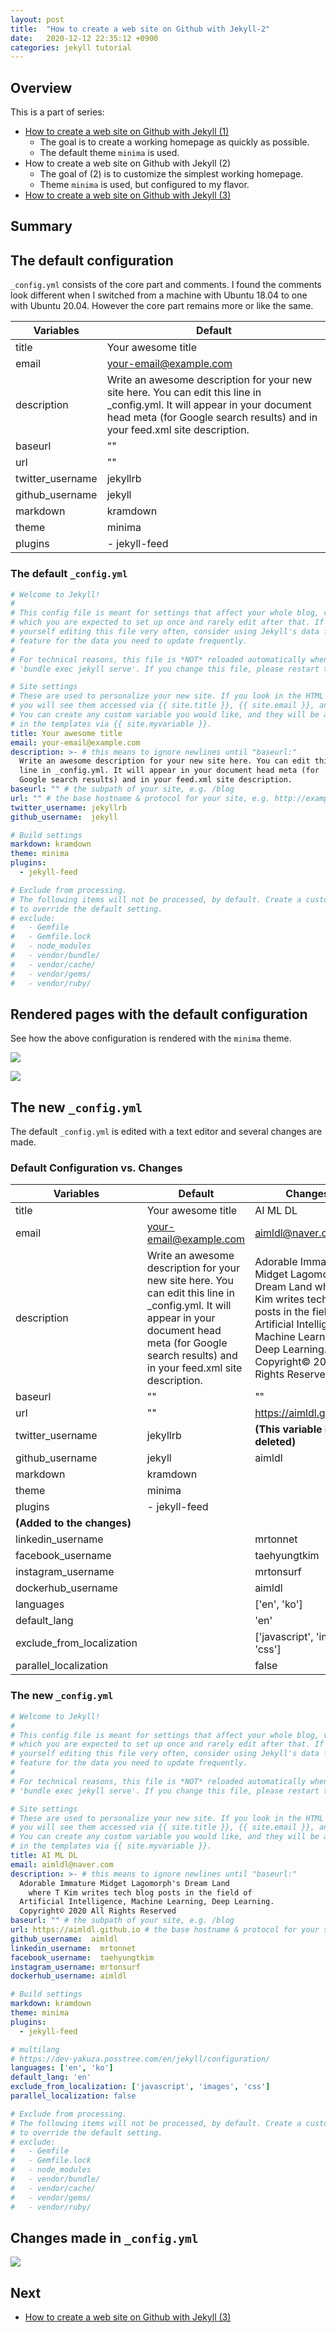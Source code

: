 ```yaml
---
layout: post
title:  "How to create a web site on Github with Jekyll-2"
date:   2020-12-12 22:35:12 +0900
categories: jekyll tutorial
---
```


## Overview

This is a part of series:

* [How to create a web site on Github with Jekyll (1)](2020-12-10-how-to-create-a-web-site-on-github-with-jekyll-1.md)
  * The goal is to create a working homepage as quickly as possible.
  * The default theme  `minima` is used.
* How to create a web site on Github with Jekyll (2)
  * The goal of (2) is to customize the simplest working homepage.
  * Theme  `minima` is used, but configured to my flavor.
* [How to create a web site on Github with Jekyll (3)](2020-12-12-how-to-create-a-web-site-on-github-with-jekyll-3.md)

## Summary



## The default configuration

`_config.yml` consists of the core part and comments. I found the comments look different when I switched from a machine with Ubuntu 18.04 to one with Ubuntu 20.04. However the core part remains more or like the same.

| Variables        | Default                                                      |
| ---------------- | ------------------------------------------------------------ |
| title            | Your awesome title                                           |
| email            | your-email@example.com                                       |
| description      | Write an awesome description for your new site here. You can edit this   line in _config.yml. It will appear in your document head meta (for   Google search results) and in your feed.xml site description. |
| baseurl          | ""                                                           |
| url              | ""                                                           |
| twitter_username | jekyllrb                                                     |
| github_username  | jekyll                                                       |
| markdown         | kramdown                                                     |
| theme            | minima                                                       |
| plugins          | - jekyll-feed                                                |

### The default `_config.yml`

```yaml
# Welcome to Jekyll!
#
# This config file is meant for settings that affect your whole blog, values
# which you are expected to set up once and rarely edit after that. If you find
# yourself editing this file very often, consider using Jekyll's data files
# feature for the data you need to update frequently.
#
# For technical reasons, this file is *NOT* reloaded automatically when you use
# 'bundle exec jekyll serve'. If you change this file, please restart the server process.

# Site settings
# These are used to personalize your new site. If you look in the HTML files,
# you will see them accessed via {{ site.title }}, {{ site.email }}, and so on.
# You can create any custom variable you would like, and they will be accessible
# in the templates via {{ site.myvariable }}.
title: Your awesome title
email: your-email@example.com
description: >- # this means to ignore newlines until "baseurl:"
  Write an awesome description for your new site here. You can edit this
  line in _config.yml. It will appear in your document head meta (for
  Google search results) and in your feed.xml site description.
baseurl: "" # the subpath of your site, e.g. /blog
url: "" # the base hostname & protocol for your site, e.g. http://example.com
twitter_username: jekyllrb
github_username:  jekyll

# Build settings
markdown: kramdown
theme: minima
plugins:
  - jekyll-feed

# Exclude from processing.
# The following items will not be processed, by default. Create a custom list
# to override the default setting.
# exclude:
#   - Gemfile
#   - Gemfile.lock
#   - node_modules
#   - vendor/bundle/
#   - vendor/cache/
#   - vendor/gems/
#   - vendor/ruby/
```

## Rendered pages with the default configuration

See how the above configuration is rendered with the `minima` theme.

![](/assets/images/how-to-create-a-web-site-on-github-with-jekyll/github_io-jekyll-your_asesome_title.png)



![](/assets/images/jekyll-about_rendered-default_sample.png)

## The new `_config.yml`

The default `_config.yml` is edited with a text editor and several changes are made. 

### Default Configuration vs. Changes

| Variables                  | Default                                                      | Changes                                                      |
| -------------------------- | ------------------------------------------------------------ | ------------------------------------------------------------ |
| title                      | Your awesome title                                           | AI ML DL                                                     |
| email                      | your-email@example.com                                       | aimldl@naver.com                                             |
| description                | Write an awesome description for your new site here. You can edit this   line in _config.yml. It will appear in your document head meta (for   Google search results) and in your feed.xml site description. | Adorable Immature Midget Lagomorph's Dream Land     where T Kim writes tech blog posts in the field of   Artificial Intelligence, Machine Learning, Deep Learning.   Copyright© 2020 All Rights Reserved |
| baseurl                    | ""                                                           | ""                                                           |
| url                        | ""                                                           | https://aimldl.github.io                                     |
| twitter_username           | jekyllrb                                                     | **(This variable is deleted)**                               |
| github_username            | jekyll                                                       | aimldl                                                       |
| markdown                   | kramdown                                                     |                                                              |
| theme                      | minima                                                       |                                                              |
| plugins                    | - jekyll-feed                                                |                                                              |
| **(Added to the changes)** |                                                              |                                                              |
| linkedin_username          |                                                              | mrtonnet                                                     |
| facebook_username          |                                                              | taehyungtkim                                                 |
| instagram_username         |                                                              | mrtonsurf                                                    |
| dockerhub_username         |                                                              | aimldl                                                       |
| languages                  |                                                              | ['en', 'ko']                                                 |
| default_lang               |                                                              | 'en'                                                         |
| exclude_from_localization  |                                                              | ['javascript', 'images', 'css']                              |
| parallel_localization      |                                                              | false                                                        |

### The new `_config.yml`

```yaml
# Welcome to Jekyll!
#
# This config file is meant for settings that affect your whole blog, values
# which you are expected to set up once and rarely edit after that. If you find
# yourself editing this file very often, consider using Jekyll's data files
# feature for the data you need to update frequently.
#
# For technical reasons, this file is *NOT* reloaded automatically when you use
# 'bundle exec jekyll serve'. If you change this file, please restart the server process.

# Site settings
# These are used to personalize your new site. If you look in the HTML files,
# you will see them accessed via {{ site.title }}, {{ site.email }}, and so on.
# You can create any custom variable you would like, and they will be accessible
# in the templates via {{ site.myvariable }}.
title: AI ML DL
email: aimldl@naver.com
description: >- # this means to ignore newlines until "baseurl:"
  Adorable Immature Midget Lagomorph's Dream Land
    where T Kim writes tech blog posts in the field of
  Artificial Intelligence, Machine Learning, Deep Learning.
  Copyright© 2020 All Rights Reserved
baseurl: "" # the subpath of your site, e.g. /blog
url: https://aimldl.github.io # the base hostname & protocol for your site, e.g. http://example.com
github_username:  aimldl
linkedin_username:  mrtonnet
facebook_username:  taehyungtkim
instagram_username: mrtonsurf
dockerhub_username: aimldl

# Build settings
markdown: kramdown
theme: minima
plugins:
  - jekyll-feed

# multilang
# https://dev-yakuza.posstree.com/en/jekyll/configuration/
languages: ['en', 'ko']
default_lang: 'en'
exclude_from_localization: ['javascript', 'images', 'css']
parallel_localization: false

# Exclude from processing.
# The following items will not be processed, by default. Create a custom list
# to override the default setting.
# exclude:
#   - Gemfile
#   - Gemfile.lock
#   - node_modules
#   - vendor/bundle/
#   - vendor/cache/
#   - vendor/gems/
#   - vendor/ruby/

```

## Changes made in `_config.yml`

![](/assets/images/how-to-create-a-web-site-on-github-with-jekyll/jekyll-about_rendered-new_config_yml.png)



## Next

* [How to create a web site on Github with Jekyll (3)](2020-12-12-how-to-create-a-web-site-on-github-with-jekyll-3.md)